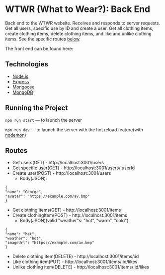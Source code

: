 # WTWR (What to Wear?): Back End

Back end to the WTWR website.
Receives and responds to server requests. 
Get all users, specific use by ID and create a user.
Get all clothing items, create clothing items, delete clothing items, and like and unlike clothing items. 
See the specific routes [below](#routes).

The front end can be found here: [<WTWR Front End>](https://github.com/nathanielDaley/se_project_react)

## Technologies

- [Node.js](https://nodejs.org/en)
- [Express](https://expressjs.com/)
- [Mongoose](https://www.npmjs.com/package/mongoose)
- [MongoDB](https://www.mongodb.com/)

## Running the Project

`npm run start` — to launch the server

`npm run dev` — to launch the server with the hot reload feature(with [nodemon](https://www.npmjs.com/package/nodemon))

## Routes

- Get users(GET) - http://localhost:3001/users
- Get specific user(GET) - http://localhost:3001/users/:userId
- Create user(POST) - http://localhost:3001/users
  - Body(JSON):  
```
{
"name": "George",
"avatar": "https://example.com/av.bmp"
}
```
- Get clothing items(GET) - http://localhost:3001/items
- Create clothingItem(POST) - http://localhost:3001/items
  - Body(JSON)(valid "weather"s: "hot", "warm", "cold"):
```
{
"name": "hat",
"weather": "hot",
"imageUrl": "https://example.com/av.bmp"
}
```
- Delete clothing item(DELETE) - http://localhost:3001/items/:id
- Like clothing item(PUT) - http://localhost:3001/items/:id/likes
- Unlike clothing item(DELETE) - http://localhost:3001/items/:id/likes
